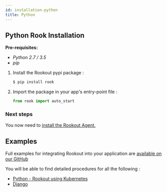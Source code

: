 ```yaml
---
id: installation-python
title: Python
---
```


## Python Rook Installation

__Pre-requisites:__  
- *Python 2.7 / 3.5*
- *pip*

1. Install the Rookout pypi package :  
    ```bash
    $ pip install rook
    ```

2. Import the package in your app's entry-point file :  
    ```python
    from rook import auto_start
    ```

### Next steps
You now need to [install the Rookout Agent.](#rookout-agent-installation)

## Examples

Full examples for integrating Rookout into your application are [available on our GitHub](https://github.com/Rookout/deployment-examples)

You will be able to find detailed procedures for all the following :

- [Python - Rookout using Kubernetes](https://github.com/Rookout/deployment-examples/tree/master/kubernetes)
- [Django](https://github.com/Rookout/deployment-examples/tree/master/django)


